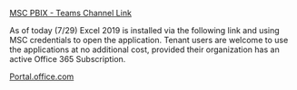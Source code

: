 [MSC PBIX - Teams Channel Link](https://teams.microsoft.com/l/channel/19%3af427c4c31bc445be9cb53082c5307030%40thread.skype/General?groupId=51c86c27-c1ed-40dd-ab44-34964ca7d50f&tenantId=c4f36ff1-f16e-4d33-a798-19261dec740a)

As of today (7/29) Excel 2019 is installed via the following link and using MSC credentials to open the application. Tenant users are welcome to use the applications at no additional cost, provided their organization has an active Office 365 Subscription.

[Portal.office.com](https://portal.office.com/account#installs&SoftwareManageLayout=Panel_MicrosoftOffice_ClientDownload)